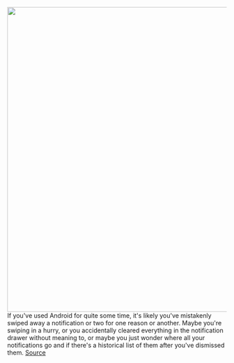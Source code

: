 <img src='https://cdn.vox-cdn.com/thumbor/owxpXOrybRkz1wFZU1Wg52t9GWU=/0x0:2040x1360/1200x800/filters:focal(876x574:1202x900)/cdn.vox-cdn.com/uploads/chorus_image/image/61841687/akrales_180813_2827_0020.0.jpg' width='700px' /><br/>
If you've used Android for quite some time, it's likely you've mistakenly swiped away a notification or two for one reason or another. Maybe you're swiping in a hurry, or you accidentally cleared everything in the notification drawer without meaning to, or maybe you just wonder where all your notifications go and if there's a historical list of them after you've dismissed them.
<a href='https://www.theverge.com/2018/10/19/18001608/android-notification-history-how-to-view'> Source <a/>